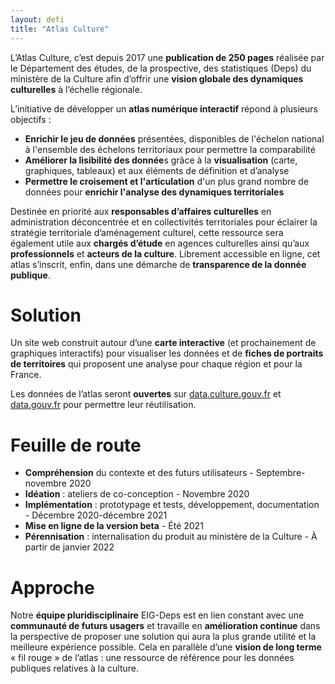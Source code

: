```yaml
---
layout: defi
title: "Atlas Culture"
---
```


L’Atlas Culture, c’est depuis 2017 une **publication de 250 pages** réalisée par le Département des études, de la prospective, des statistiques (Deps) du ministère de la Culture afin d’offrir une **vision globale des dynamiques culturelles** à l’échelle régionale.

L’initiative de développer un **atlas numérique interactif** répond à plusieurs objectifs :

- **Enrichir le jeu de données** présentées, disponibles de l'échelon national à l'ensemble des échelons territoriaux pour permettre la comparabilité
- **Améliorer la lisibilité des donnée**s grâce à la **visualisation** (carte, graphiques, tableaux) et aux éléments de définition et d’analyse
- **Permettre le croisement et l'articulation** d'un plus grand nombre de données pour **enrichir l'analyse des dynamiques territoriales**

Destinée en priorité aux **responsables d’affaires culturelles** en administration déconcentrée et en collectivités territoriales pour éclairer la stratégie territoriale d’aménagement culturel, cette ressource sera également utile aux **chargés d’étude** en agences culturelles ainsi qu’aux **professionnels** et **acteurs de la culture**. Librement accessible en ligne, cet atlas s’inscrit, enfin, dans une démarche de **transparence de la donnée publique**.

# Solution

Un site web construit autour d’une **carte interactive** (et prochainement de graphiques interactifs) pour visualiser les données et de **fiches de portraits de territoires** qui proposent une analyse pour chaque région et pour la France.

Les données de l’atlas seront **ouvertes** sur [data.culture.gouv.fr](http://data.culture.gouv.fr/) et [data.gouv.fr](http://data.gouv.fr/) pour permettre leur réutilisation.

# Feuille de route

- **Compréhension** du contexte et des futurs utilisateurs - Septembre-novembre 2020
- **Idéation** : ateliers de co-conception - Novembre 2020
- **Implémentation** : prototypage et tests, développement, documentation - Décembre 2020-décembre 2021
- **Mise en ligne de la version beta** - Été 2021
- **Pérennisation** : internalisation du produit au ministère de la Culture - À partir de janvier 2022

# Approche

Notre **équipe pluridisciplinaire** EIG-Deps est en lien constant avec une **communauté de futurs usagers** et travaille en **amélioration continue** dans la perspective de proposer une solution qui aura la plus grande utilité et la meilleure expérience possible. Cela en parallèle d’une **vision de long terme** « fil rouge » de l’atlas : une ressource de référence pour les données publiques relatives à la culture.
